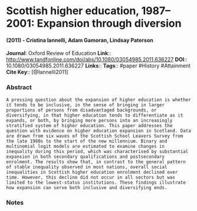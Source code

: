 # Scottish higher education, 1987–2001: Expansion through diversion
#### (2011) - Cristina Iannelli, Adam Gamoran, Lindsay Paterson
**Journal**: Oxford Review of Education
**Link**:: http://www.tandfonline.com/doi/abs/10.1080/03054985.2011.636227
**DOI**:: 10.1080/03054985.2011.636227
**Links**:: 
**Tags**:: #paper #History #Attainment 
**Cite Key**:: [@Iannelli2011]

### Abstract

```
A pressing question about the expansion of higher education is whether it tends to be inclusive, in the sense of bringing in larger proportions of persons from disadvantaged backgrounds, or diversifying, in that higher education tends to differentiate as it expands, or both, by bringing more persons into an increasingly stratified system of higher education. This paper addresses the question with evidence on higher education expansion in Scotland. Data are drawn from six waves of the Scottish School Leavers Survey from the late 1980s to the start of the new millennium. Binary and multinomial logit models are estimated to examine changes in inequality during this period, which was characterised by substantial expansion in both secondary qualifications and postsecondary enrolment. The results show that, in contrast to the general pattern of stable inequality observed in most nations, overall social inequalities in Scottish higher education enrolment declined over time. However, this decline did not occur in all sectors but was limited to the lowest-status institutions. These findings illustrate how expansion can serve both inclusive and diversifying ends.
```

### Notes

